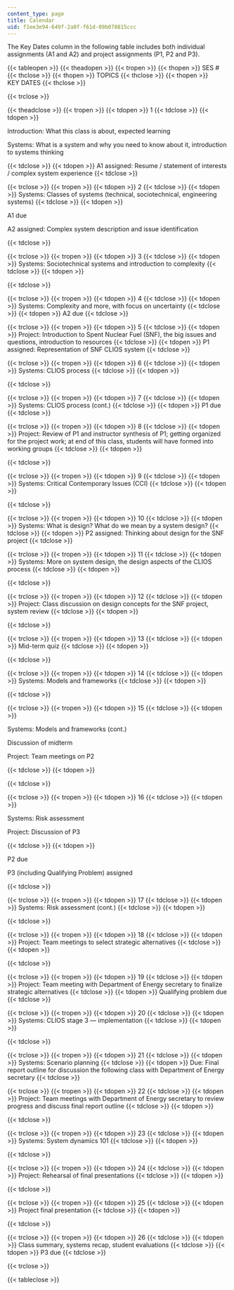 ```yaml
---
content_type: page
title: Calendar
uid: f1ee3e94-649f-2a0f-f61d-09b070815ccc
---
```


The Key Dates column in the following table includes both individual assignments (A1 and A2) and project assignments (P1, P2 and P3).

{{< tableopen >}}
{{< theadopen >}}
{{< tropen >}}
{{< thopen >}}
SES #
{{< thclose >}}
{{< thopen >}}
TOPICS
{{< thclose >}}
{{< thopen >}}
KEY DATES
{{< thclose >}}

{{< trclose >}}

{{< theadclose >}}
{{< tropen >}}
{{< tdopen >}}
1
{{< tdclose >}}
{{< tdopen >}}


Introduction: What this class is about, expected learning

Systems: What is a system and why you need to know about it, introduction to systems thinking


{{< tdclose >}}
{{< tdopen >}}
A1 assigned: Resume / statement of interests / complex system experience
{{< tdclose >}}

{{< trclose >}}
{{< tropen >}}
{{< tdopen >}}
2
{{< tdclose >}}
{{< tdopen >}}
Systems: Classes of systems (technical, sociotechnical, engineering systems)
{{< tdclose >}}
{{< tdopen >}}


A1 due

A2 assigned: Complex system description and issue identification


{{< tdclose >}}

{{< trclose >}}
{{< tropen >}}
{{< tdopen >}}
3
{{< tdclose >}}
{{< tdopen >}}
Systems: Sociotechnical systems and introduction to complexity
{{< tdclose >}}
{{< tdopen >}}

{{< tdclose >}}

{{< trclose >}}
{{< tropen >}}
{{< tdopen >}}
4
{{< tdclose >}}
{{< tdopen >}}
Systems: Complexity and more, with focus on uncertainty
{{< tdclose >}}
{{< tdopen >}}
A2 due
{{< tdclose >}}

{{< trclose >}}
{{< tropen >}}
{{< tdopen >}}
5
{{< tdclose >}}
{{< tdopen >}}
Project: Introduction to Spent Nuclear Fuel (SNF), the big issues and questions, introduction to resources
{{< tdclose >}}
{{< tdopen >}}
P1 assigned: Representation of SNF CLIOS system
{{< tdclose >}}

{{< trclose >}}
{{< tropen >}}
{{< tdopen >}}
6
{{< tdclose >}}
{{< tdopen >}}
Systems: CLIOS process
{{< tdclose >}}
{{< tdopen >}}

{{< tdclose >}}

{{< trclose >}}
{{< tropen >}}
{{< tdopen >}}
7
{{< tdclose >}}
{{< tdopen >}}
Systems: CLIOS process (cont.)
{{< tdclose >}}
{{< tdopen >}}
P1 due
{{< tdclose >}}

{{< trclose >}}
{{< tropen >}}
{{< tdopen >}}
8
{{< tdclose >}}
{{< tdopen >}}
Project: Review of P1 and instructor synthesis of P1; getting organized for the project work; at end of this class, students will have formed into working groups
{{< tdclose >}}
{{< tdopen >}}

{{< tdclose >}}

{{< trclose >}}
{{< tropen >}}
{{< tdopen >}}
9
{{< tdclose >}}
{{< tdopen >}}
Systems: Critical Contemporary Issues (CCI)
{{< tdclose >}}
{{< tdopen >}}

{{< tdclose >}}

{{< trclose >}}
{{< tropen >}}
{{< tdopen >}}
10
{{< tdclose >}}
{{< tdopen >}}
Systems: What is design? What do we mean by a system design?
{{< tdclose >}}
{{< tdopen >}}
P2 assigned: Thinking about design for the SNF project
{{< tdclose >}}

{{< trclose >}}
{{< tropen >}}
{{< tdopen >}}
11
{{< tdclose >}}
{{< tdopen >}}
Systems: More on system design, the design aspects of the CLIOS process
{{< tdclose >}}
{{< tdopen >}}

{{< tdclose >}}

{{< trclose >}}
{{< tropen >}}
{{< tdopen >}}
12
{{< tdclose >}}
{{< tdopen >}}
Project: Class discussion on design concepts for the SNF project, system review
{{< tdclose >}}
{{< tdopen >}}

{{< tdclose >}}

{{< trclose >}}
{{< tropen >}}
{{< tdopen >}}
13
{{< tdclose >}}
{{< tdopen >}}
Mid-term quiz
{{< tdclose >}}
{{< tdopen >}}

{{< tdclose >}}

{{< trclose >}}
{{< tropen >}}
{{< tdopen >}}
14
{{< tdclose >}}
{{< tdopen >}}
Systems: Models and frameworks
{{< tdclose >}}
{{< tdopen >}}

{{< tdclose >}}

{{< trclose >}}
{{< tropen >}}
{{< tdopen >}}
15
{{< tdclose >}}
{{< tdopen >}}


Systems: Models and frameworks (cont.)

Discussion of midterm

Project: Team meetings on P2


{{< tdclose >}}
{{< tdopen >}}

{{< tdclose >}}

{{< trclose >}}
{{< tropen >}}
{{< tdopen >}}
16
{{< tdclose >}}
{{< tdopen >}}


Systems: Risk assessment

Project: Discussion of P3


{{< tdclose >}}
{{< tdopen >}}


P2 due

P3 (including Qualifying Problem) assigned


{{< tdclose >}}

{{< trclose >}}
{{< tropen >}}
{{< tdopen >}}
17
{{< tdclose >}}
{{< tdopen >}}
Systems: Risk assessment (cont.)
{{< tdclose >}}
{{< tdopen >}}

{{< tdclose >}}

{{< trclose >}}
{{< tropen >}}
{{< tdopen >}}
18
{{< tdclose >}}
{{< tdopen >}}
Project: Team meetings to select strategic alternatives
{{< tdclose >}}
{{< tdopen >}}

{{< tdclose >}}

{{< trclose >}}
{{< tropen >}}
{{< tdopen >}}
19
{{< tdclose >}}
{{< tdopen >}}
Project: Team meeting with Department of Energy secretary to finalize strategic alternatives
{{< tdclose >}}
{{< tdopen >}}
Qualifying problem due
{{< tdclose >}}

{{< trclose >}}
{{< tropen >}}
{{< tdopen >}}
20
{{< tdclose >}}
{{< tdopen >}}
Systems: CLIOS stage 3 — implementation
{{< tdclose >}}
{{< tdopen >}}

{{< tdclose >}}

{{< trclose >}}
{{< tropen >}}
{{< tdopen >}}
21
{{< tdclose >}}
{{< tdopen >}}
Systems: Scenario planning
{{< tdclose >}}
{{< tdopen >}}
Due: Final report outline for discussion the following class with Department of Energy secretary
{{< tdclose >}}

{{< trclose >}}
{{< tropen >}}
{{< tdopen >}}
22
{{< tdclose >}}
{{< tdopen >}}
Project: Team meetings with Department of Energy secretary to review progress and discuss final report outline
{{< tdclose >}}
{{< tdopen >}}

{{< tdclose >}}

{{< trclose >}}
{{< tropen >}}
{{< tdopen >}}
23
{{< tdclose >}}
{{< tdopen >}}
Systems: System dynamics 101
{{< tdclose >}}
{{< tdopen >}}

{{< tdclose >}}

{{< trclose >}}
{{< tropen >}}
{{< tdopen >}}
24
{{< tdclose >}}
{{< tdopen >}}
Project: Rehearsal of final presentations
{{< tdclose >}}
{{< tdopen >}}

{{< tdclose >}}

{{< trclose >}}
{{< tropen >}}
{{< tdopen >}}
25
{{< tdclose >}}
{{< tdopen >}}
Project final presentation
{{< tdclose >}}
{{< tdopen >}}

{{< tdclose >}}

{{< trclose >}}
{{< tropen >}}
{{< tdopen >}}
26
{{< tdclose >}}
{{< tdopen >}}
Class summary, systems recap, student evaluations
{{< tdclose >}}
{{< tdopen >}}
P3 due
{{< tdclose >}}

{{< trclose >}}

{{< tableclose >}}